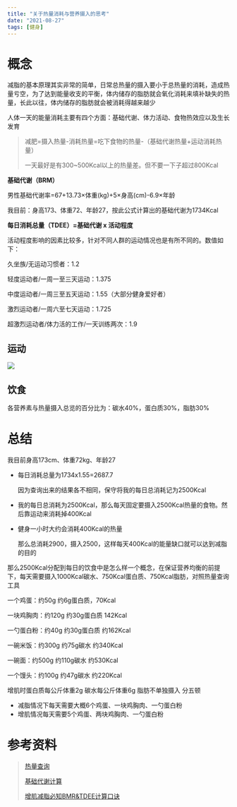 ```yaml
---
title: "关于热量消耗与营养摄入的思考"
date: "2021-08-27"
tags: [健身]
---
```


# 概念

减脂的基本原理其实非常的简单，日常总热量的摄入要小于总热量的消耗，造成热量亏空，为了达到能量收支的平衡，体内储存的脂肪就会氧化消耗来填补缺失的热量，长此以往，体内储存的脂肪就会被消耗得越来越少

人体一天的能量消耗主要有四个方面：基础代谢、体力活动、食物热效应以及生长发育

> 减肥=摄入热量-消耗热量=吃下食物的热量-（基础代谢热量+运动消耗热量）
>
> 一天最好是有300~500Kcal以上的热量差。但不要一下子超过800Kcal

**基础代谢（BRM）**

男性基础代谢率=67+13.73×体重(kg)+5×身高(cm)-6.9×年龄

我目前：身高173、体重72、年龄27，按此公式计算出的基础代谢为1734Kcal

**每日消耗总量（TDEE）=基础代谢 x 活动程度**

活动程度影响的因素比较多，针对不同人群的运动情况也是有所不同的。数值如下：

久坐族/无运动习惯者：1.2

轻度运动者/一周一至三天运动：1.375

中度运动者/一周三至五天运动：1.55（大部分健身爱好者）

激烈运动者/一周六至七天运动：1.725

超激烈运动者/体力活的工作/一天训练两次：1.9

## 运动

![](/img/蛋白质摄入与热量缺口计算/运动热量消耗.png)

## 饮食

各营养素与热量摄入总览的百分比为：碳水40%，蛋白质30%，脂肪30%

# 总结

我目前身高173cm、体重72kg、年龄27

- 每日消耗总量为1734x1.55=2687.7

  因为查询出来的结果各不相同，保守将我的每日总消耗记为2500Kcal

- 我的每日总消耗为2500Kcal，那么每天固定要摄入2500Kcal热量的食物。然后靠运动来消耗掉400Kcal

- 健身一小时大约会消耗400Kcal的热量

  那么总消耗2900，摄入2500，这样每天400Kcal的能量缺口就可以达到减脂的目的

那么2500Kcal分配到每日的饮食中是怎么样一个概念，在保证营养均衡的前提下，每天需要摄入1000Kcal碳水、750Kcal蛋白质、750Kcal脂肪，对照热量查询工具

一个鸡蛋：约50g 约6g蛋白质，70Kcal

一块鸡胸肉：约120g 约30g蛋白质 142Kcal 

一勺蛋白粉：约40g 约30g蛋白质 约162Kcal

一碗米饭：约300g 约75g碳水 约340Kcal

一碗面：约500g 约110g碳水 约530Kcal

一个馒头：约100g 约47g碳水 约220Kcal

增肌时蛋白质每公斤体重2g 碳水每公斤体重6g 脂肪不单独摄入 分五顿

- 减脂情况下每天需要大概6个鸡蛋、一块鸡胸肉、一勺蛋白粉
- 增肌情况每天需要5个鸡蛋、两块鸡胸肉、一勺蛋白粉

# 参考资料

> [热量查询](http://www.boohee.com/food)
>
> [基础代谢计算](http://psychologyandfitness.cn/bmrtdeecalculator/)
>
> [增肌减脂必知BMR&TDEE计算口诀](https://www.sohu.com/a/380044473_685943)

